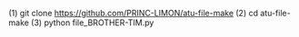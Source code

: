 (1) git clone https://github.com/PRINC-LIMON/atu-file-make
(2) cd atu-file-make
(3) python file_BROTHER-TIM.py
